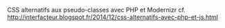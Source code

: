 CSS alternatifs aux pseudo-classes avec PHP et Modernizr cf. http://interfacteur.blogspot.fr/2014/12/css-alternatifs-avec-php-et-js.html


